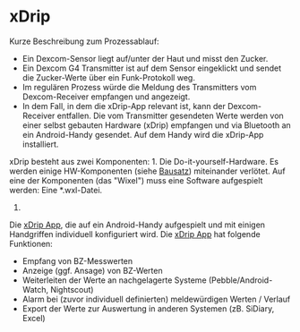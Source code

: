 # xDrip

Kurze Beschreibung zum Prozessablauf:

* Ein Dexcom-Sensor liegt auf/unter der Haut und misst den Zucker.
* Ein Dexcom G4 Transmitter ist auf dem Sensor eingeklickt und sendet die Zucker-Werte über ein Funk-Protokoll weg. 
* Im regulären Prozess würde die Meldung des Transmitters vom Dexcom-Receiver empfangen und angezeigt. 
* In dem Fall, in dem die xDrip-App relevant ist, kann der Dexcom-Receiver entfallen. Die vom Transmitter gesendeten Werte werden von einer selbst gebauten Hardware (xDrip) empfangen und via Bluetooth an ein Android-Handy gesendet.  Auf dem Handy wird die xDrip-App installiert.

xDrip besteht aus zwei Komponenten: 
1. 
Die Do-it-yourself-Hardware. Es werden einige HW-Komponenten (siehe [Bausatz](../bausatz.md)) miteinander verlötet. Auf eine der Komponenten (das "Wixel") muss eine Software aufgespielt werden: Eine *.wxl-Datei.

1. 
Die [xDrip App](../xdrip_app.md), die auf ein Android-Handy aufgespielt und mit einigen Handgriffen individuell konfiguriert wird. Die [xDrip App](../xdrip_app.md) hat folgende Funktionen:


* Empfang von BZ-Messwerten
*	Anzeige (ggf. Ansage) von BZ-Werten 
*	Weiterleiten der Werte an nachgelagerte Systeme (Pebble/Android-Watch, Nightscout)
*	Alarm bei (zuvor individuell definierten) meldewürdigen Werten / Verlauf
*	Export der Werte zur Auswertung in anderen Systemen (zB. SiDiary, Excel)